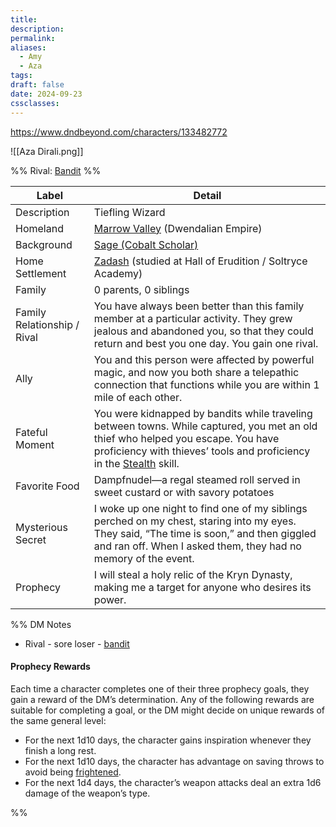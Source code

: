 ```yaml
---
title: 
description: 
permalink: 
aliases:
  - Amy
  - Aza
tags: 
draft: false
date: 2024-09-23
cssclasses:
---
```

https://www.dndbeyond.com/characters/133482772 

![[Aza Dirali.png]] 

%% Rival: [Bandit](https://www.dndbeyond.com/monsters/16798-bandit) %%

| Label                       | Detail                                                                                                                                                                                                                                                                              |
| --------------------------- | ----------------------------------------------------------------------------------------------------------------------------------------------------------------------------------------------------------------------------------------------------------------------------------- |
| Description                 | Tiefling Wizard                                                                                                                                                                                                                                                                     |
| Homeland                    | [Marrow Valley](https://www.dndbeyond.com/sources/dnd/egtw/wildemount-gazetteer-marrow-valley) (Dwendalian Empire)                                                                                                                                                                  |
| Background                  | [Sage (Cobalt Scholar)](https://www.dndbeyond.com/backgrounds/sage-cobalt-scholar)                                                                                                                                                                                                  |
| Home Settlement             | [Zadash](https://www.dndbeyond.com/sources/egtw/wildemount-gazetteer-marrow-valley#Zadash) (studied at Hall of Erudition / Soltryce Academy)                                                                                                                                        |
| Family                      | 0 parents, 0 siblings                                                                                                                                                                                                                                                               |
| Family Relationship / Rival | You have always been better than this family member at a particular activity. They grew jealous and abandoned you, so that they could return and best you one day. You gain one rival.                                                                                              |
| Ally                        | You and this person were affected by powerful magic, and now you both share a telepathic connection that functions while you are within 1 mile of each other.                                                                                                                       |
| Fateful Moment              | You were kidnapped by bandits while traveling between towns. While captured, you met an old thief who helped you escape. You have proficiency with thieves’ tools and proficiency in the [Stealth](https://www.dndbeyond.com/sources/dnd/free-rules/playing-the-game#Skills) skill. |
| Favorite Food               | Dampfnudel—a regal steamed roll served in sweet custard or with savory potatoes                                                                                                                                                                                                     |
| Mysterious Secret           | I woke up one night to find one of my siblings perched on my chest, staring into my eyes. They said, “The time is soon,” and then giggled and ran off. When I asked them, they had no memory of the event.                                                                          |
| Prophecy                    | I will steal a holy relic of the Kryn Dynasty, making me a target for anyone who desires its power.                                                                                                                                                                                 |

%% DM Notes

- Rival - sore loser - [bandit](https://www.dndbeyond.com/monsters/16798-bandit) 

#### Prophecy Rewards

Each time a character completes one of their three prophecy goals, they gain a reward of the DM’s determination. Any of the following rewards are suitable for completing a goal, or the DM might decide on unique rewards of the same general level:

- For the next 1d10 days, the character gains inspiration whenever they finish a long rest.
- For the next 1d10 days, the character has advantage on saving throws to avoid being [frightened](https://www.dndbeyond.com/sources/dnd/free-rules/rules-glossary#FrightenedCondition).
- For the next 1d4 days, the character’s weapon attacks deal an extra 1d6 damage of the weapon’s type.

%%
